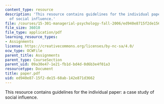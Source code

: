 ```yaml
---
content_type: resource
description: 'This resource contains guidelines for the individual paper: a case study
  of social influence.'
file: /courses/15-301-managerial-psychology-fall-2006/ed940e8715f2de1568ab142e871d3662_paper.pdf
file_size: 36010
file_type: application/pdf
learning_resource_types:
- Assignments
license: https://creativecommons.org/licenses/by-nc-sa/4.0/
ocw_type: OCWFile
parent_title: Assignments
parent_type: CourseSection
parent_uid: 09a30e47-1e21-fb1d-bd4d-0d6b3e4f01a3
resourcetype: Document
title: paper.pdf
uid: ed940e87-15f2-de15-68ab-142e871d3662
---
```

This resource contains guidelines for the individual paper: a case study of social influence.